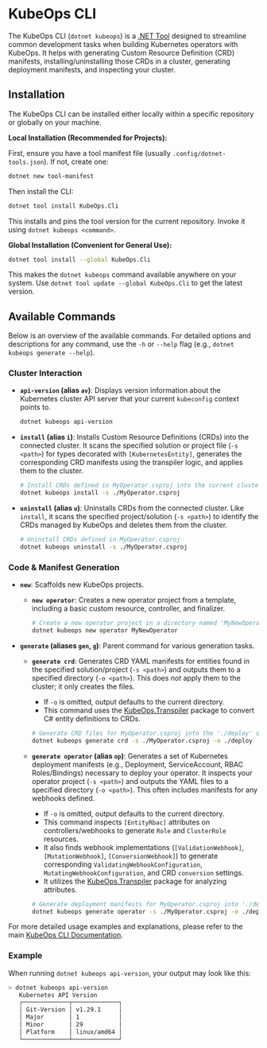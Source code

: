# KubeOps CLI

The KubeOps CLI (`dotnet kubeops`) is a [.NET Tool](https://learn.microsoft.com/en-us/dotnet/core/tools/global-tools) designed to streamline common development tasks when building Kubernetes operators with KubeOps. It helps with generating Custom Resource Definition (CRD) manifests, installing/uninstalling those CRDs in a cluster, generating deployment manifests, and inspecting your cluster.

## Installation

The KubeOps CLI can be installed either locally within a specific repository or globally on your machine.

**Local Installation (Recommended for Projects):**

First, ensure you have a tool manifest file (usually `.config/dotnet-tools.json`). If not, create one:

```bash
dotnet new tool-manifest
```

Then install the CLI:

```bash
dotnet tool install KubeOps.Cli
```

This installs and pins the tool version for the current repository. Invoke it using `dotnet kubeops <command>`.

**Global Installation (Convenient for General Use):**

```bash
dotnet tool install --global KubeOps.Cli
```

This makes the `dotnet kubeops` command available anywhere on your system. Use `dotnet tool update --global KubeOps.Cli` to get the latest version.

## Available Commands

Below is an overview of the available commands. For detailed options and descriptions for any command, use the `-h` or `--help` flag (e.g., `dotnet kubeops generate --help`).

### Cluster Interaction
*   **`api-version` (alias `av`)**: Displays version information about the Kubernetes cluster API server that your current `kubeconfig` context points to.

    ```bash
    dotnet kubeops api-version
    ```

*   **`install` (alias `i`)**: Installs Custom Resource Definitions (CRDs) into the connected cluster. It scans the specified solution or project file (`-s <path>`) for types decorated with `[KubernetesEntity]`, generates the corresponding CRD manifests using the transpiler logic, and applies them to the cluster.

    ```bash
    # Install CRDs defined in MyOperator.csproj into the current cluster
    dotnet kubeops install -s ./MyOperator.csproj
    ```

*   **`uninstall` (alias `u`)**: Uninstalls CRDs from the connected cluster. Like `install`, it scans the specified project/solution (`-s <path>`) to identify the CRDs managed by KubeOps and deletes them from the cluster.

    ```bash
    # Uninstall CRDs defined in MyOperator.csproj
    dotnet kubeops uninstall -s ./MyOperator.csproj
    ```

### Code & Manifest Generation
*   **`new`**: Scaffolds new KubeOps projects.
    *   **`new operator`**: Creates a new operator project from a template, including a basic custom resource, controller, and finalizer.

        ```bash
        # Create a new operator project in a directory named 'MyNewOperator'
        dotnet kubeops new operator MyNewOperator
        ```

*   **`generate` (aliases `gen`, `g`)**: Parent command for various generation tasks.
    *   **`generate crd`**: Generates CRD YAML manifests for entities found in the specified solution/project (`-s <path>`) and outputs them to a specified directory (`-o <path>`). This does *not* apply them to the cluster; it only creates the files.
        *   If `-o` is omitted, output defaults to the current directory.
        *   This command uses the [KubeOps.Transpiler](../KubeOps.Transpiler/README.md) package to convert C# entity definitions to CRDs.

        ```bash
        # Generate CRD files for MyOperator.csproj into the './deploy' directory
        dotnet kubeops generate crd -s ./MyOperator.csproj -o ./deploy
        ```

    *   **`generate operator` (alias `op`)**: Generates a set of Kubernetes deployment manifests (e.g., Deployment, ServiceAccount, RBAC Roles/Bindings) necessary to deploy your operator. It inspects your operator project (`-s <path>`) and outputs the YAML files to a specified directory (`-o <path>`). This often includes manifests for any webhooks defined.
        *   If `-o` is omitted, output defaults to the current directory.
        *   This command inspects `[EntityRbac]` attributes on controllers/webhooks to generate `Role` and `ClusterRole` resources.
        *   It also finds webhook implementations (`[ValidationWebhook]`, `[MutationWebhook]`, `[ConversionWebhook]`) to generate corresponding `ValidatingWebhookConfiguration`, `MutatingWebhookConfiguration`, and CRD `conversion` settings.
        *   It utilizes the [KubeOps.Transpiler](../KubeOps.Transpiler/README.md) package for analyzing attributes.

        ```bash
        # Generate deployment manifests for MyOperator.csproj into './deploy'
        dotnet kubeops generate operator -s ./MyOperator.csproj -o ./deploy
        ```

For more detailed usage examples and explanations, please refer to the main [KubeOps CLI Documentation](../../docs/cli.md).

### Example

When running `dotnet kubeops api-version`, your output may look like this:

```bash
> dotnet kubeops api-version
   Kubernetes API Version
   ┌─────────────┬─────────────┐
   │ Git-Version │ v1.29.1     │
   │ Major       │ 1           │
   │ Minor       │ 29          │
   │ Platform    │ linux/amd64 │
   └─────────────┴─────────────┘
